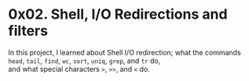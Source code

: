 # 0x02. Shell, I/O Redirections and filters

In this project, I learned about Shell I/O redirection; what the commands `head`, `tail`, `find`, `wc`, `sort`, `uniq`, `grep`, and `tr` do,   
and what special characters `>`, `>>`, and `<` do.

